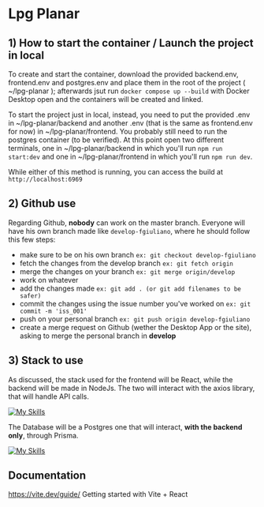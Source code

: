 # Lpg Planar

## 1) How to start the container / Launch the project in local

To create and start the container, download the provided backend.env, frontend.env and postgres.env and place them in the root of the project ( ~/lpg-planar ); afterwards jsut run `docker compose up --build` with Docker Desktop open and the containers will be created and linked.

To start the project just in local, instead, you need to put the provided .env in ~/lpg-planar/backend and another .env (that is the same as frontend.env for now) in ~/lpg-planar/frontend.
You probably still need to run the postgres container (to be verified). At this point open two different terminals, one in ~/lpg-planar/backend in which you'll run `npm run start:dev` and one in ~/lpg-planar/frontend in which you'll run `npm run dev`.

While either of this method is running, you can access the build at `http://localhost:6969`

## 2) Github use

Regarding Github, **nobody** can work on the master branch. Everyone will have his own branch made like `develop-fgiuliano`, where he should follow this few steps:

- make sure to be on his own branch `ex: git checkout develop-fgiuliano`
- fetch the changes from the develop branch `ex: git fetch origin`
- merge the changes on your branch `ex: git merge origin/develop`
- work on whatever
- add the changes made `ex: git add . (or git add filenames to be safer)`
- commit the changes using the issue number you've worked on `ex: git commit -m 'iss_001'`
- push on your personal branch `ex: git push origin develop-fgiuliano`
- create a merge request on Github (wether the Desktop App or the site), asking to merge the personal branch in **develop**

## 3) Stack to use

As discussed, the stack used for the frontend will be React, while the backend will be made in NodeJs. The two will interact with the axios library, that will handle API calls.

[![My Skills](https://skillicons.dev/icons?i=react,nodejs)](https://skillicons.dev)

The Database will be a Postgres one that will interact, **with the backend only**, through Prisma.

[![My Skills](https://skillicons.dev/icons?i=postgres,prisma)](https://skillicons.dev)


## Documentation 

https://vite.dev/guide/ Getting started with Vite + React